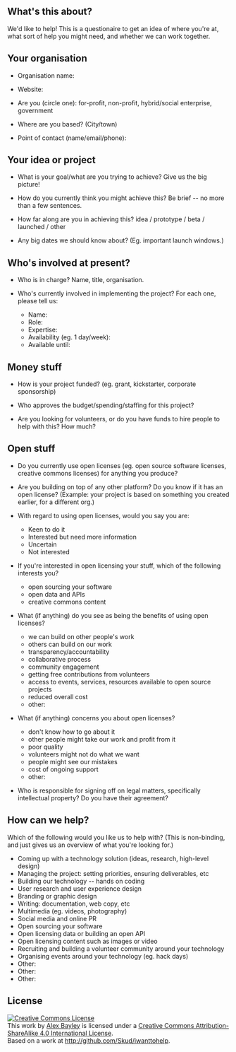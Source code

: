 ## What's this about?

We'd like to help!  This is a questionaire to get an idea of where
you're at, what sort of help you might need, and whether we can work
together.

## Your organisation

* Organisation name:

* Website:

* Are you (circle one): for-profit, non-profit, hybrid/social enterprise, government

* Where are you based? (City/town)

* Point of contact (name/email/phone):

## Your idea or project

* What is your goal/what are you trying to achieve?  Give us the big
  picture!

* How do you currently think you might achieve this? Be brief -- no more
  than a few sentences.

* How far along are you in achieving this?  idea / prototype / beta / launched / other

* Any big dates we should know about? (Eg. important launch windows.)

## Who's involved at present?

* Who is in charge?  Name, title, organisation.

* Who's currently involved in implementing the project?  For each one, please tell us:

  * Name:
  * Role:
  * Expertise:
  * Availability (eg. 1 day/week):
  * Available until:

## Money stuff

* How is your project funded?  (eg. grant, kickstarter, corporate sponsorship)

* Who approves the budget/spending/staffing for this project?

* Are you looking for volunteers, or do you have funds to hire people to
  help with this?  How much?

## Open stuff

* Do you currently use open licenses (eg. open source software licenses,
  creative commons licenses) for anything you produce?

* Are you building on top of any other platform? Do you know if it has
  an open license? (Example: your project is based on something you
  created earlier, for a different org.)

* With regard to using open licenses, would you say you are:
  * Keen to do it
  * Interested but need more information
  * Uncertain
  * Not interested

* If you're interested in open licensing your stuff, which of the
  following interests you?
  * open sourcing your software
  * open data and APIs
  * creative commons content

* What (if anything) do you see as being the benefits of using open licenses?
  * we can build on other people's work
  * others can build on our work
  * transparency/accountability
  * collaborative process
  * community engagement
  * getting free contributions from volunteers
  * access to events, services, resources available to open source projects
  * reduced overall cost
  * other:

* What (if anything) concerns you about open licenses?
  * don't know how to go about it
  * other people might take our work and profit from it
  * poor quality
  * volunteers might not do what we want
  * people might see our mistakes
  * cost of ongoing support
  * other:

* Who is responsible for signing off on legal matters, specifically
  intellectual property?  Do you have their agreement?

## How can we help?

Which of the following would you like us to help with? (This is
non-binding, and just gives us an overview of what you're looking
for.)

* Coming up with a technology solution (ideas, research, high-level design)
* Managing the project: setting priorities, ensuring deliverables, etc
* Building our technology -- hands on coding
* User research and user experience design
* Branding or graphic design
* Writing: documentation, web copy, etc
* Multimedia (eg. videos, photography)
* Social media and online PR
* Open sourcing your software
* Open licensing data or building an open API
* Open licensing content such as images or video
* Recruiting and building a volunteer community around your technology
* Organising events around your technology (eg. hack days)
* Other:
* Other:
* Other:

## License

<a rel="license"
href="http://creativecommons.org/licenses/by-sa/4.0/deed.en_US"><img
alt="Creative Commons License" style="border-width:0"
src="http://i.creativecommons.org/l/by-sa/4.0/88x31.png" /></a><br
/>This work by <a xmlns:cc="http://creativecommons.org/ns#"
href="http://infotrope.net" property="cc:attributionName"
rel="cc:attributionURL">Alex Bayley</a> is licensed under a <a
rel="license"
href="http://creativecommons.org/licenses/by-sa/4.0/deed.en_US">Creative
Commons Attribution-ShareAlike 4.0 International License</a>.<br />Based
on a work at <a xmlns:dct="http://purl.org/dc/terms/"
href="http://github.com/Skud/iwanttohelp"
rel="dct:source">http://github.com/Skud/iwanttohelp</a>.
